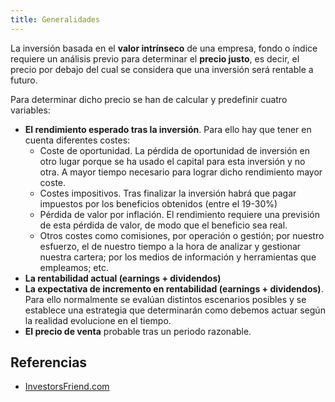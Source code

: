 ```yaml
---
title: Generalidades
---
```


La inversión basada en el **valor intrínseco** de una empresa, fondo o índice requiere un análisis previo para determinar el **precio justo**, es decir, el precio por debajo del cual se considera que una inversión será rentable a futuro.

Para determinar dicho precio se han de calcular y predefinir cuatro variables:
- **El rendimiento esperado tras la inversión**. Para ello hay que tener en cuenta diferentes costes:
    - Coste de oportunidad. La pérdida de oportunidad de inversión en otro lugar porque se ha usado el capital para esta inversión y no otra. A mayor tiempo necesario para lograr dicho rendimiento mayor coste. 
    - Costes impositivos. Tras finalizar la inversión habrá que pagar impuestos por los beneficios obtenidos (entre el 19-30%)
    - Pérdida de valor por inflación. El rendimiento requiere una previsión de esta pérdida de valor, de modo que el beneficio sea real.
    - Otros costes como comisiones, por operación o gestión; por nuestro esfuerzo, el de nuestro tiempo a la hora de analizar y gestionar nuestra cartera; por los medios de información y herramientas que empleamos; etc.
- **La rentabilidad actual (earnings + dividendos)**
- **La expectativa de incremento en rentabilidad (earnings + dividendos)**. Para ello normalmente se evalúan distintos escenarios posibles y se establece una estrategia que determinarán como debemos actuar según la realidad evolucione en el tiempo.
- **El precio de venta** probable tras un periodo razonable. 


## Referencias
- [InvestorsFriend.com](https://www.investorsfriend.com/s-and-p-500-index-valuation/)